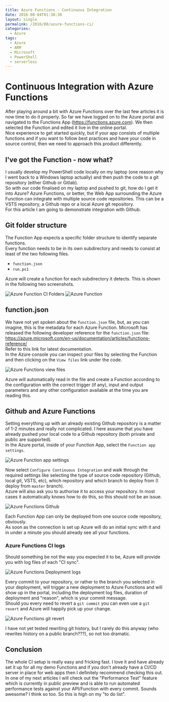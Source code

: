 ```yaml
---
title: Azure Functions - Continuous Integration
date: 2016-08-04T01:30:30
layout: single
permalink: /2016/08/azure-functions-ci/
categories:
  - Azure
tags:
  - Azure
  - ARM
  - Microsoft
  - PowerShell
  - serverless
---
```


# Continuous Integration with Azure Functions

After playing around a bit with Azure Functions over the last few articles it is now time to do it properly.
So far we have logged on to the Azure portal and navigated to the Functions App (<https://functions.azure.com>). We then selected the Function and edited it live in the online portal. <br>
Nice experience to get started quickly, but if your app consists of multiple functions and if you want to follow best practices and have your code in source control, then we need to approach this product differently.

<!--more-->

## I've got the Function - now what?

I usually develop my PowerShell code locally on my laptop (one reason why I went back to a Windows laptop actually) and then push the code to a git repository (either Github or Gitlab). <br>
So with our code finalised on my laptop and pushed to git, how do I get it into Azure? 
Azure Functions, or better, the Web App surrounding the Azure Function can integrate with multiple source code repositories. This can be a VSTS repository, a Github repo or a local Azure git repository. <br>
For this article I am going to demonstrate integration with Github.

## Git folder structure

The Function App expects a specific folder structure to identify separate functions. <br>
Every function needs to be in its own subdirectory and needs to consist at least of the two following files.

- `function.json`
- `run.ps1`

Azure will create a function for each subdirectory it detects. This is shown in the following two screenshots.<br>

![Azure Function CI Folders](/media/2016/08/git_structure.png)
![Azure Function](/media/2016/08/azure_functions.png)

## function.json

We have not yet spoken about the `function.json` file, but, as you can imagine, this is the metadata for each Azure Function.
Microsoft has released the following developer reference for the `function.json` file: <https://azure.microsoft.com/en-us/documentation/articles/functions-reference/> <br>
Refer to this link for latest documentation. <br>
In the Azure console you can inspect your files by selecting the Function and then clicking on the `View files` link under the code.

![Azure Functions view files](/media/2016/08/azure_function_view_files.png)

Azure will automatically read in the file and create a Function according to the configuration with the correct trigger (if any), input and output parameters and any other configuration available at the time you are reading this. 

## Github and Azure Functions

Setting everything up with an already existing Github repository is a matter of 1-2 minutes and really not complicated. I here assume that you have already pushed your local code to a Github repository (both private and public are supported). <br>
In the Azure portal, inside of your Function App, select the `Function app settings`.

![Azure Function app settings](/media/2016/08/function_app_setting.png)

Now select `Configure Continuous Integration` and walk through the required settings like selecting the type of source code repository (Github, local git, VSTS, etc), which repository and which branch to deploy from (I deploy from `master` branch). <br>
Azure will also ask you to authorise it to access your repository. In most cases it automatically knows how to do this, so this should not be an issue.

![Azure Functions Github](/media/2016/08/azurefunctions_ci.png)

Each Function App can only be deployed from one source code repository, obviously. <br>
As soon as the connection is set up Azure will do an initial sync with it and in under a minute you should already see all your functions.

### Azure Functions CI logs

Should something be not the way you expected it to be, Azure will provide you with log files of each "CI sync". 

![Azure Functions Deployment logs](/media/2016/08/azure_functions_deployment_logs.png)

Every commit to your repository, or rather to the branch you selected in your deployment, will trigger a new deployment to Azure Functions and will show up in the portal, including the deployment log files, duration of deployment and "reason", which is your commit message. <br>
Should you every need to revert a `git commit` you can even use a `git revert` and Azure will happily pick up your change.

![Azure Functions git revert](/media/2016/08/azure_functions_git_revert.png)

I have not yet tested rewriting git history, but I rarely do this anyway (who rewrites history on a public branch???), so not too dramatic.

## Conclusion

The whole CI setup is really easy and fricking fast. I love it and have already set it up for all my demo Functions and if you don't already have a CI/CD server in place for web apps then I definitely recommend checking this out.
In one of my next articles I will check out the "Performance Test" feature which is currently in public preview and is able to run automated performance tests against your API/Function with every commit. Sounds awesome? I think so too. So this is high on my "to do list". 
